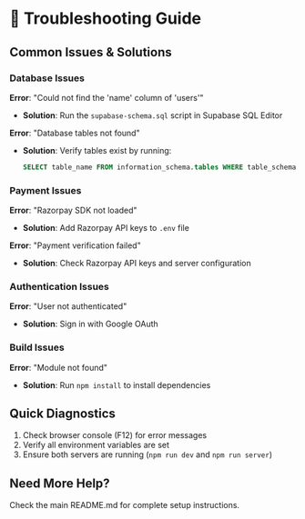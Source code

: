 # 🔧 Troubleshooting Guide

## Common Issues & Solutions

### Database Issues

**Error**: "Could not find the 'name' column of 'users'"

- **Solution**: Run the `supabase-schema.sql` script in Supabase SQL Editor

**Error**: "Database tables not found"

- **Solution**: Verify tables exist by running:
  ```sql
  SELECT table_name FROM information_schema.tables WHERE table_schema = 'public';
  ```

### Payment Issues

**Error**: "Razorpay SDK not loaded"

- **Solution**: Add Razorpay API keys to `.env` file

**Error**: "Payment verification failed"

- **Solution**: Check Razorpay API keys and server configuration

### Authentication Issues

**Error**: "User not authenticated"

- **Solution**: Sign in with Google OAuth

### Build Issues

**Error**: "Module not found"

- **Solution**: Run `npm install` to install dependencies

## Quick Diagnostics

1. Check browser console (F12) for error messages
2. Verify all environment variables are set
3. Ensure both servers are running (`npm run dev` and `npm run server`)

## Need More Help?

Check the main README.md for complete setup instructions.
